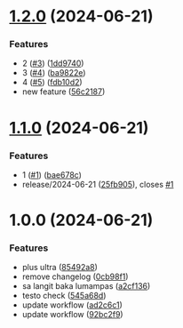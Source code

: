 # [1.2.0](https://github.com/Jiseeeh/testo/compare/v1.1.0...v1.2.0) (2024-06-21)


### Features

* 2 ([#3](https://github.com/Jiseeeh/testo/issues/3)) ([1dd9740](https://github.com/Jiseeeh/testo/commit/1dd97401b8d06ca7d702c46e9f06ddcf40f784ae))
* 3 ([#4](https://github.com/Jiseeeh/testo/issues/4)) ([ba9822e](https://github.com/Jiseeeh/testo/commit/ba9822ed8602e68a9e18c82b82ab460821350b94))
* 4 ([#5](https://github.com/Jiseeeh/testo/issues/5)) ([fdb10d2](https://github.com/Jiseeeh/testo/commit/fdb10d2c6406969a69703b242c8cc3484bc650f6))
* new feature ([56c2187](https://github.com/Jiseeeh/testo/commit/56c2187c026f568b14cdc3361e04f7e3ccd73a77))

# [1.1.0](https://github.com/Jiseeeh/testo/compare/v1.0.0...v1.1.0) (2024-06-21)


### Features

* 1 ([#1](https://github.com/Jiseeeh/testo/issues/1)) ([bae678c](https://github.com/Jiseeeh/testo/commit/bae678c9a3a538002d917439e75963989e09852d))
* release/2024-06-21 ([25fb905](https://github.com/Jiseeeh/testo/commit/25fb905137dc61585918cf1c21dde9b68c98bba5)), closes [#1](https://github.com/Jiseeeh/testo/issues/1)

# 1.0.0 (2024-06-21)


### Features

* plus ultra ([85492a8](https://github.com/Jiseeeh/testo/commit/85492a80101bf9362bc090af38d3d9463ea5f834))
* remove changelog ([0cb98f1](https://github.com/Jiseeeh/testo/commit/0cb98f10adbadbfa6fad5cbb69aa3dfd4d7b3606))
* sa langit baka lumampas ([a2cf136](https://github.com/Jiseeeh/testo/commit/a2cf136c9bb8cc046effd300134c20874a288d30))
* testo check ([545a68d](https://github.com/Jiseeeh/testo/commit/545a68d807359e2b85783497396d12b8d184a302))
* update workflow ([ad2c6c1](https://github.com/Jiseeeh/testo/commit/ad2c6c1149399d04958db490ea33fe631b59ba78))
* update workflow ([92bc2f9](https://github.com/Jiseeeh/testo/commit/92bc2f91a813665ec9e8b513ec7559af666bd8b6))
